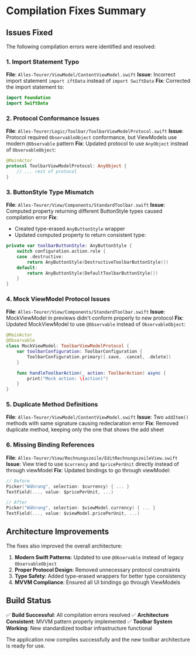 # Compilation Fixes Summary

## Issues Fixed

The following compilation errors were identified and resolved:

### 1. Import Statement Typo

**File**: `Alles-Teurer/ViewModel/ContentViewModel.swift`
**Issue**: Incorrect import statement `import iftData` instead of `import SwiftData`
**Fix**: Corrected the import statement to:

```swift
import Foundation
import SwiftData
```

### 2. Protocol Conformance Issues

**File**: `Alles-Teurer/Logic/Toolbar/ToolbarViewModelProtocol.swift`
**Issue**: Protocol required `ObservableObject` conformance, but ViewModels use modern `@Observable` pattern
**Fix**: Updated protocol to use `AnyObject` instead of `ObservableObject`:

```swift
@MainActor
protocol ToolbarViewModelProtocol: AnyObject {
    // ... rest of protocol
}
```

### 3. ButtonStyle Type Mismatch

**File**: `Alles-Teurer/View/Components/StandardToolbar.swift`
**Issue**: Computed property returning different ButtonStyle types caused compilation error
**Fix**:

- Created type-erased `AnyButtonStyle` wrapper
- Updated computed property to return consistent type:

```swift
private var toolbarButtonStyle: AnyButtonStyle {
    switch configuration.action.role {
    case .destructive:
        return AnyButtonStyle(DestructiveToolbarButtonStyle())
    default:
        return AnyButtonStyle(DefaultToolbarButtonStyle())
    }
}
```

### 4. Mock ViewModel Protocol Issues

**File**: `Alles-Teurer/View/Components/StandardToolbar.swift`
**Issue**: MockViewModel in previews didn't conform properly to new protocol
**Fix**: Updated MockViewModel to use `@Observable` instead of `ObservableObject`:

```swift
@MainActor
@Observable
class MockViewModel: ToolbarViewModelProtocol {
    var toolbarConfiguration: ToolbarConfiguration {
        ToolbarConfiguration.primary([.save, .cancel, .delete])
    }

    func handleToolbarAction(_ action: ToolbarAction) async {
        print("Mock action: \(action)")
    }
}
```

### 5. Duplicate Method Definitions

**File**: `Alles-Teurer/ViewModel/ContentViewModel.swift`
**Issue**: Two `addItem()` methods with same signature causing redeclaration error
**Fix**: Removed duplicate method, keeping only the one that shows the add sheet

### 6. Missing Binding References

**File**: `Alles-Teurer/View/Rechnungszeile/EditRechnungszeileView.swift`
**Issue**: View tried to use `$currency` and `$pricePerUnit` directly instead of through viewModel
**Fix**: Updated bindings to go through viewModel:

```swift
// Before
Picker("Währung", selection: $currency) { ... }
TextField(..., value: $pricePerUnit, ...)

// After
Picker("Währung", selection: $viewModel.currency) { ... }
TextField(..., value: $viewModel.pricePerUnit, ...)
```

## Architecture Improvements

The fixes also improved the overall architecture:

1. **Modern Swift Patterns**: Updated to use `@Observable` instead of legacy `ObservableObject`
2. **Proper Protocol Design**: Removed unnecessary protocol constraints
3. **Type Safety**: Added type-erased wrappers for better type consistency
4. **MVVM Compliance**: Ensured all UI bindings go through ViewModels

## Build Status

✅ **Build Successful**: All compilation errors resolved
✅ **Architecture Consistent**: MVVM pattern properly implemented
✅ **Toolbar System Working**: New standardized toolbar infrastructure functional

The application now compiles successfully and the new toolbar architecture is ready for use.
